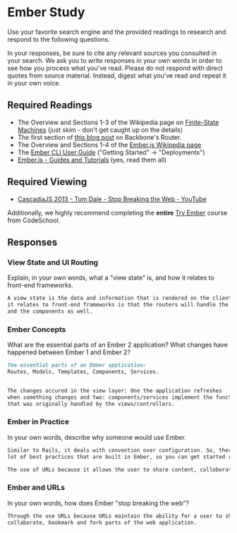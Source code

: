 # Ember Study

Use your favorite search engine and the provided readings to research and
respond to the following questions.

In your responses, be sure to cite any relevant sources you consulted in your
search. We ask you to write responses in your own words in order to see how you
process what you've read. Please do not respond with direct quotes from source
material. Instead, digest what you've read and repeat it in your own voice.

## Required Readings

-   The Overview and Sections 1-3 of the Wikipedia page on [Finite-State Machines](https://en.wikipedia.org/wiki/Finite-state_machine)
    (just skim - don't get caught up on the details)
-   The first section of [this blog post](http://pragmatic-backbone.com/routing-and-controllers) on
    Backbone's Router.
-   The Overview and Sections 1-4 of the [Ember.js Wikipedia page](https://en.wikipedia.org/wiki/Ember.js)
-   The [Ember CLI User Guide](http://ember-cli.com/user-guide/)
    ("Getting Started" -> "Deployments")
-   [Ember.js - Guides and Tutorials](https://guides.emberjs.com/v2.4.0/) (yes,
    read them all)

## Required Viewing

-   [CascadiaJS 2013 - Tom Dale - Stop Breaking the Web - YouTube](https://www.youtube.com/watch?v=BQ6at0addi4)

Additionally, we highly recommend completing the **entire** [Try
Ember](https://www.codeschool.com/courses/try-ember) course from CodeSchool.

## Responses

### View State and UI Routing

Explain, in your own words, what a "view state" is, and how it relates to
 front-end frameworks.

```md
A view state is the data and information that is rendered on the client side. How
it relates to front-end frameworks is that the routers will handle the view state
and the components as well.
```

### Ember Concepts

What are the essential parts of an Ember 2 application?
What changes have happened between Ember 1 and Ember 2?

```md
The essential parts of an Ember application:
Routes, Models, Templates, Components, Services.


The changes occured in the view layer: One the application refreshes
when something changes and two: components/services implement the functionality
that was originally handled by the views/controllers.
```

### Ember in Practice

In your own words, describe why someone would use Ember.

```md
Similar to Rails, it deals with convention over configuration. So, there are a
lot of best practices that are built in Ember, so you can get started right away.

The use of URLs because it allows the user to share content, colloborate, etc.


```

### Ember and URLs

In your own words, how does Ember "stop breaking the web"?

```md
Through the use URLs because URLs maintain the ability for a user to share,
collaborate, bookmark and fork parts of the web application.
```
